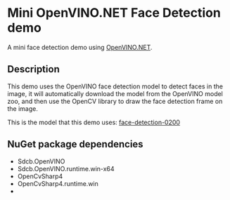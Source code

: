 # Mini OpenVINO.NET Face Detection demo

A mini face detection demo using [OpenVINO.NET](https://github.com/sdcb/OpenVINO.NET).

## Description
This demo uses the OpenVINO face detection model to detect faces in the image, it will automatically download the model from the OpenVINO model zoo, and then use the OpenCV library to draw the face detection frame on the image.

This is the model that this demo uses: [face-detection-0200](https://docs.openvino.ai/2023.1/omz_models_model_face_detection_0200.html)

## NuGet package dependencies
* Sdcb.OpenVINO
* Sdcb.OpenVINO.runtime.win-x64
* OpenCvSharp4
* OpenCvSharp4.runtime.win
* 